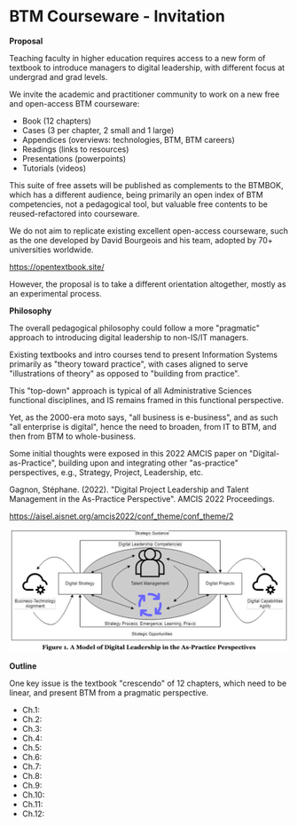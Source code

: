 # BTM Courseware - Invitation

**Proposal**

Teaching faculty in higher education requires access to a new form of textbook to introduce managers to digital leadership, with different focus at undergrad and grad levels.

We invite the academic and practitioner community to work on a new free and open-access BTM courseware: 

- Book (12 chapters)
- Cases (3 per chapter, 2 small and 1 large)
- Appendices (overviews: technologies, BTM, BTM careers)
- Readings (links to resources)
- Presentations (powerpoints)
- Tutorials (videos)

This suite of free assets will be published as complements to the BTMBOK, which has a different audience, being primarily an open index of BTM competencies, not a pedagogical tool, but valuable free contents to be reused-refactored into courseware.

We do not aim to replicate existing excellent open-access courseware, such as the one developed by David Bourgeois and his team, adopted by 70+ universities worldwide.

https://opentextbook.site/

However, the proposal is to take a different orientation altogether, mostly as an experimental process.

**Philosophy**

The overall pedagogical philosophy could follow a more "pragmatic" approach to introducing digital leadership to non-IS/IT managers.

Existing textbooks and intro courses tend to present Information Systems primarily as "theory toward practice", with cases aligned to serve "illustrations of theory" as opposed to "building from practice".

This "top-down" approach is typical of all Administrative Sciences functional disciplines, and IS remains framed in this functional perspective.

Yet, as the 2000-era moto says, "all business is e-business", and as such "all enterprise is digital", hence the need to broaden, from IT to BTM, and then from BTM to whole-business.

Some initial thoughts were exposed in this 2022 AMCIS paper on "Digital-as-Practice", building upon and integrating other "as-practice" perspectives, e.g., Strategy, Project, Leadership, etc.

Gagnon, Stéphane. (2022). "Digital Project Leadership and Talent Management in the As-Practice Perspective". AMCIS 2022 Proceedings.

https://aisel.aisnet.org/amcis2022/conf_theme/conf_theme/2

![Digital Leadership](courseware/images/digital-leadership-as-practice.png "Digital Leadership in As-Practice Perspective")

**Outline**

One key issue is the textbook "crescendo" of 12 chapters, which need to be linear, and present BTM from a pragmatic perspective.

- Ch.1: 
- Ch.2: 
- Ch.3: 
- Ch.4: 
- Ch.5: 
- Ch.6: 
- Ch.7: 
- Ch.8: 
- Ch.9: 
- Ch.10: 
- Ch.11: 
- Ch.12: 



